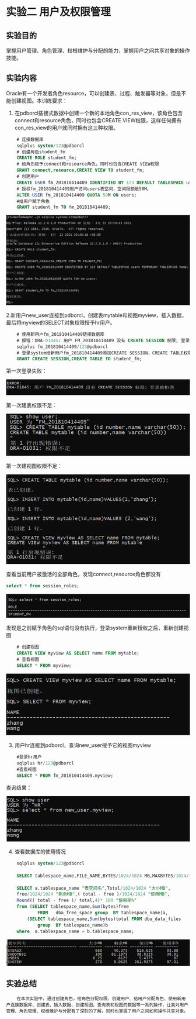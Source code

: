 # 实验二   用户及权限管理

##  实验目的

掌握用户管理、角色管理、权根维护与分配的能力，掌握用户之间共享对象的操作技能。

## 实验内容

Oracle有一个开发者角色resource，可以创建表、过程、触发器等对象，但是不能创建视图。本训练要求：


1.  在pdborcl插接式数据中创建一个新的本地角色con_res_view，该角色包含connect和resource角色，同时也包含CREATE VIEW权限，这样任何拥有con_res_view的用户就同时拥有这三种权限。


```sql
    # 连接数据库
    sqlplus system/123@pdborcl
    # 创建角色student_fm
    CREATE ROLE student_fm;
    # 给角色赋予connect和resource角色，同时也包含CREATE VIEW权限
    GRANT connect,resource,CREATE VIEW TO student_fm;
    # 创建用户
    CREATE USER fm_201810414409 IDENTIFIED BY 123 DEFAULT TABLESPACE users TEMPORARY TABLESPACE temp;
    # 授权fm_201810414409用户访问users表空间，空间限额是50M。
    ALTER USER fm_201810414409 QUOTA 50M ON users;
    #给用户赋予角色
    GRANT student_fm TO fm_201810414409;
```

![](./步骤1.png)

2.新用户new_user连接到pdborcl，创建表mytable和视图myview，插入数据，最后将myview的SELECT对象权限授予hr用户。

```sql
    # 使用新用户fm_201810414409链接数据库
    # 报错：ORA-01045: 用户 FM_201810414409 没有 CREATE SESSION 权限; 登录被拒绝
    sqlplus fm_201810414409/123@pdborcl
    # 登录system给新用户fm_201810414409添加CREATE SESSION，CREATE TABLE权限，然后重新登录
    GRANT CREATE SESSION,CREATE TABLE TO student_fm;


```

第一次登录失败：

![](./登录失败.png)

第一次建表权限不足：

![](./建表失败.png)

第一次建视图权限不足：

![](./建视图失败.png)

查看当前用户被激活的全部角色，发现connect,resource角色都没有

```sql
select * from session_roles;
```

![](./查看角色.png)

发现是之前赋予角色的sql语句没有执行，登录system重新授权之后，重新创建视图

```sql
    # 创建视图
    CREATE VIEW myview AS SELECT name FROM mytable;
    # 查看视图
    SELECT * FROM myview;
```

![](./创建查看视图.png)

3. 用户hr连接到pdborcl，查询new_user授予它的视图myview

```sql
    #登录hr用户
    sqlplus hr/123@pdborcl
    #查看视图
    SELECT * FROM fm_201810414409.myview;
```

查询结果：

![](./视图.png)

4. 查看数据库的使用情况

```sql
    sqlplus system/123@pdborcl

    SELECT tablespace_name,FILE_NAME,BYTES/1024/1024 MB,MAXBYTES/1024/1024 MAX_MB,autoextensible FROM dba_data_files  WHERE  tablespace_name='USERS';

    SELECT a.tablespace_name "表空间名",Total/1024/1024 "大小MB",
    free/1024/1024 "剩余MB",( total - free )/1024/1024 "使用MB",
    Round(( total - free )/ total,4)* 100 "使用率%"
    from (SELECT tablespace_name,Sum(bytes)free
            FROM   dba_free_space group  BY tablespace_name)a,
        (SELECT tablespace_name,Sum(bytes)total FROM dba_data_files
            group  BY tablespace_name)b
    where  a.tablespace_name = b.tablespace_name;
```
![](./空间使用.png)
## 实验总结
        在本次实验中，通过创建角色，给角色分配权限、创建用户、给用户分配角色、使用新用户连接数据库、创建表、插入数据、创建视图、查询表和视图的数据等一系列操作，让我对用户管理、角色管理、权根维护与分配有了深刻的了解，同时也掌握了用户之间如何操作共享对象。
